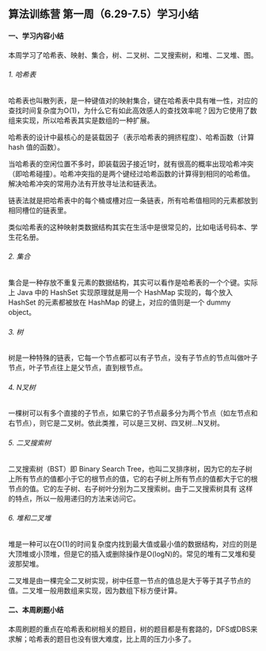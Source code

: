 ## 算法训练营 第一周（6.29-7.5）学习小结
  
#### 一、学习内容小结
本周学习了哈希表、映射、集合，树、二叉树、二叉搜索树，和堆、二叉堆、图。

###### 1. 哈希表
哈希表也叫散列表，是一种键值对的映射集合，键在哈希表中具有唯一性，对应的查找时间复杂度为O(1)，为什么它有如此高效感人的查找效率呢？因为它使用了数组来实现，所以哈希表其实是数组的一种扩展。

哈希表的设计中最核心的是装载因子（表示哈希表的拥挤程度）、哈希函数（计算 hash 值的函数）。

当哈希表的空闲位置不多时，即装载因子接近1时，就有很高的概率出现哈希冲突（即哈希碰撞）。哈希冲突指的是两个键经过哈希函数的计算得到相同的哈希值。解决哈希冲突的常用办法有开放寻址法和链表法。

链表法就是把哈希表中的每个桶或槽对应一条链表，所有哈希值相同的元素都放到相同槽位的链表里。

类似哈希表的这种映射类数据结构其实在生活中是很常见的，比如电话号码本、学生花名册。

###### 2. 集合
集合是一种存放不重复元素的数据结构，其实可以看作是哈希表的一个个键。实际上 Java 中的 HashSet 实现原理就是用一个 HashMap 实现的，每个放入 HashSet 的元素都被放在 HashMap 的键上，对应的值则是一个 dummy object。

###### 3. 树
树是一种特殊的链表，它每一个节点都可以有子节点，没有子节点的节点叫做叶子节点，叶子节点往上是父节点，直到根节点。

###### 4. N叉树
一棵树可以有多个直接的子节点，如果它的子节点最多分为两个节点（如左节点和右节点），则它是二叉树。依此类推，可以是三叉树、四叉树...N叉树。

###### 5. 二叉搜索树
二叉搜索树（BST）即 Binary Search Tree，也叫二叉排序树，因为它的左子树上所有节点的值都小于它的根节点的值，它的右子树上所有节点的值都大于它的根节点的值。它的左子树、右子树叶分别为二叉搜索树。由于二叉搜索树具有
这样的特点，所以一般用递归的方法来访问它。

###### 6. 堆和二叉堆
堆是一种可以在O(1)的时间复杂度内找到最大值或最小值的数据结构，对应的则是大顶堆或小顶堆，但是它的插入或删除操作是O(logN)的。常见的堆有二叉堆和斐波那契堆。

二叉堆是由一棵完全二叉树实现，树中任意一节点的值总是大于等于其子节点的值。二叉堆一般用数组来实现，因为数组下标方便计算。



#### 二、本周刷题小结
本周刷题的重点在哈希表和树相关的题目，树的题目都是有套路的，DFS或DBS来求解；哈希表的题目也没有很大难度，比上周的压力小多了。
